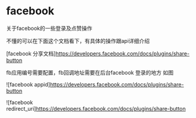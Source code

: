 # facebook
关于facebook的一些登录及点赞操作


不懂的可以在下面这个文档看下，有具体的操作跟api详细介绍

[facebook 分享文档]https://developers.facebook.com/docs/plugins/share-button


fb应用编号需要配置，fb回调地址需要在后台facebook 登录的地方 如图

![facebook appid]https://developers.facebook.com/docs/plugins/share-button

![facebook redirect_uri]https://developers.facebook.com/docs/plugins/share-button

